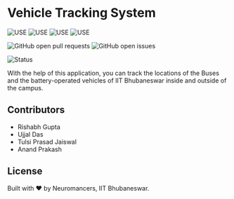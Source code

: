 # Vehicle Tracking System



![USE](https://img.shields.io/badge/Use-NodeJs-ligtgreen.svg) ![USE](https://img.shields.io/badge/Use-Js-blue.svg) ![USE](https://img.shields.io/badge/Use-HTML-ligtgreen.svg) ![USE](https://img.shields.io/badge/Use-CSS-blue.svg)


![GitHub open pull requests](https://img.shields.io/github/issues-pr/NeuromancersIITBBS/VehicleTrackingSystem.svg) 
![GitHub open issues](https://img.shields.io/github/issues/NeuromancersIITBBS/VehicleTrackingSystem.svg)

![Status](https://img.shields.io/badge/status-unstable-green.svg)



With the help of this application, you
can track the locations of the Buses and the battery-operated vehicles
of IIT Bhubaneswar inside and outside of the campus.



## Contributors

- Rishabh Gupta
- Ujjal Das
- Tulsi Prasad Jaiswal
- Anand Prakash


## License

Built with ♥ by Neuromancers, IIT Bhubaneswar.


